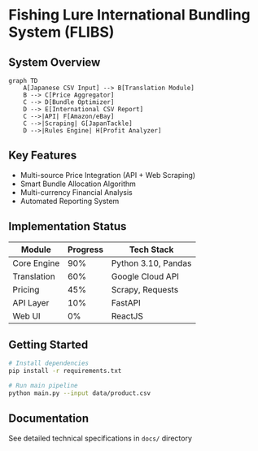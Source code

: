 # Fishing Lure International Bundling System (FLIBS)

## System Overview

```mermaid
graph TD
    A[Japanese CSV Input] --> B[Translation Module]
    B --> C[Price Aggregator]
    C --> D[Bundle Optimizer]
    D --> E[International CSV Report]
    C -->|API| F[Amazon/eBay]
    C -->|Scraping| G[JapanTackle]
    D -->|Rules Engine| H[Profit Analyzer]
```

## Key Features

- Multi-source Price Integration (API + Web Scraping)
- Smart Bundle Allocation Algorithm
- Multi-currency Financial Analysis
- Automated Reporting System

## Implementation Status

| Module      | Progress | Tech Stack          |
| ----------- | -------- | ------------------- |
| Core Engine | 90%      | Python 3.10, Pandas |
| Translation | 60%      | Google Cloud API    |
| Pricing     | 45%      | Scrapy, Requests    |
| API Layer   | 10%      | FastAPI             |
| Web UI      | 0%       | ReactJS             |

## Getting Started

```bash
# Install dependencies
pip install -r requirements.txt

# Run main pipeline
python main.py --input data/product.csv
```

## Documentation

See detailed technical specifications in `docs/` directory
